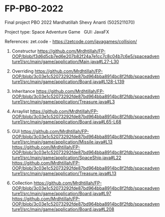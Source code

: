 # FP-PBO-2022
Final project PBO 2022
Mardhatillah Shevy Ananti 
(5025211070)

Project  type: Space Adventure Game &nbsp;
GUI: JavaFX

References:
zet.code -
https://zetcode.com/javagames/collision/

1. Constructur 
https://github.com/Mrdhtillah/FP-OOP/blob/f3d6d5cb7ed6e207b82f24a7e1cc7c8c04b7c6e5/spaceadventure1/src/main/game/application/Main.java#L27-L30

2. Overriding
https://github.com/Mrdhtillah/FP-OOP/blob/3c03e1c52073292fde87bd964bba8914bc8f2fdb/spaceadventure1/src/main/game/application/Board.java#L128-L139

3. Inheritance
https://github.com/Mrdhtillah/FP-OOP/blob/3c03e1c52073292fde87bd964bba8914bc8f2fdb/spaceadventure1/src/main/game/application/Treasure.java#L3

4. Arraylist
https://github.com/Mrdhtillah/FP-OOP/blob/3c03e1c52073292fde87bd964bba8914bc8f2fdb/spaceadventure1/src/main/game/application/Board.java#L65-L68

5. GUI
https://github.com/Mrdhtillah/FP-OOP/blob/3c03e1c52073292fde87bd964bba8914bc8f2fdb/spaceadventure1/src/main/game/application/Missile.java#L13
https://github.com/Mrdhtillah/FP-OOP/blob/3c03e1c52073292fde87bd964bba8914bc8f2fdb/spaceadventure1/src/main/game/application/SpaceShip.java#L22
https://github.com/Mrdhtillah/FP-OOP/blob/3c03e1c52073292fde87bd964bba8914bc8f2fdb/spaceadventure1/src/main/game/application/Treasure.java#L13

6. Collection
https://github.com/Mrdhtillah/FP-OOP/blob/3c03e1c52073292fde87bd964bba8914bc8f2fdb/spaceadventure1/src/main/game/application/Board.java#L97
https://github.com/Mrdhtillah/FP-OOP/blob/3c03e1c52073292fde87bd964bba8914bc8f2fdb/spaceadventure1/src/main/game/application/Board.java#L208

